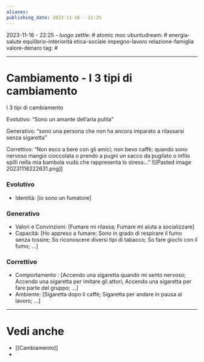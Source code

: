 ```yaml
---
aliases: 
publishing_date: 2023-11-16 - 22:25
---
```

2023-11-16 - 22:25 - *luogo*
zettle: # atomic moc
ubuntudream: # energia-salute equilibrio-interiorità etica-sociale impegno-lavoro relazione-famiglia valore-denaro 
tag: #

---
# Cambiamento - I 3 tipi di cambiamento

I 3 tipi di cambiamento

Evolutivo: “Sono un amante dell’aria pulita”

Generativo: “sono una persona che non ha ancora imparato a rilassarsi senza sigaretta”

Correttivo: “Non esco a bere con gli amici; non bevo caffè; quando sono nervoso mangio cioccolata o prendo a pugni un sacco da pugilato o infilo spilli nella mia bambola vudù che rappresenta lo stress…”
![[Pasted image 20231116222631.png]]


### Evolutivo
- Identità: [io sono un fumatore]
### Generativo
- Valori e Convinzioni: [Fumare mi rilassa; Fumare mi aiuta a socializzare]
- Capacità: [Ho appreso a fumare; Sono in grado di respirare il fumo senza tossire; So riconoscere diversi tipi di tabacco; So fare giochi con il fumo; ...]
### Correttivo
- Comportamento : [Accendo una sigaretta quando mi sento nervoso; Accendo una sigaretta per imitare gli attori; Accendo una sigaretta per fare parte del gruppo; ...]
- Ambiente: [Sigaretta dopo il caffè; Sigaretta per andare in pausa al lavoro; ...]



---
# Vedi anche
- [[Cambiamento]]
- 